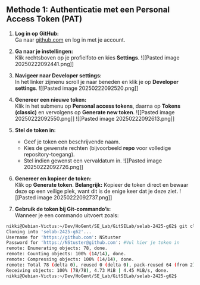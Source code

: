 ## Methode 1: Authenticatie met een Personal Access Token (PAT)

1. **Log in op GitHub:**  
    Ga naar [github.com](https://github.com) en log in met je account.
    
2. **Ga naar je instellingen:**  
    Klik rechtsboven op je profielfoto en kies **Settings**.
    ![[Pasted image 20250222092441.png]]
3. **Navigeer naar Developer settings:**  
    In het linker zijmenu scroll je naar beneden en klik je op **Developer settings**.
    ![[Pasted image 20250222092520.png]]
4. **Genereer een nieuwe token:**  
    Klik in het submenu op **Personal access tokens**, daarna op **Tokens (classic)** en vervolgens op **Generate new token**.
    ![[Pasted image 20250222092550.png]]
![[Pasted image 20250222092613.png]]
1. **Stel de token in:**
    
    - Geef je token een beschrijvende naam.
    - Kies de gewenste rechten (bijvoorbeeld **repo** voor volledige repository-toegang).
    - Stel indien gewenst een vervaldatum in.
    ![[Pasted image 20250222092726.png]]
2. **Genereer en kopieer de token:**  
    Klik op **Generate token**. **Belangrijk:** Kopieer de token direct en bewaar deze op een veilige plek, want dit is de enige keer dat je deze ziet.
![[Pasted image 20250222092737.png]]
    
1. **Gebruik de token bij Git-commando’s:**  
    Wanneer je een commando uitvoert zoals:

```bash
nikki@Debian-Victus:~/Dev/HoGent/SE_Lab/GitSELab/selab-2425-g62$ git clone https://github.com/HOGENT-SELab/selab-2425-g62.git
Cloning into 'selab-2425-g62'...
Username for 'https://github.com': NStuster
Password for 'https://NStuster@github.com': #Vul hier je token in
remote: Enumerating objects: 78, done.
remote: Counting objects: 100% (14/14), done.
remote: Compressing objects: 100% (14/14), done.
remote: Total 78 (delta 0), reused 0 (delta 0), pack-reused 64 (from 2)
Receiving objects: 100% (78/78), 4.73 MiB | 4.45 MiB/s, done.
nikki@Debian-Victus:~/Dev/HoGent/SE_Lab/GitSELab/selab-2425-g62$ 

```